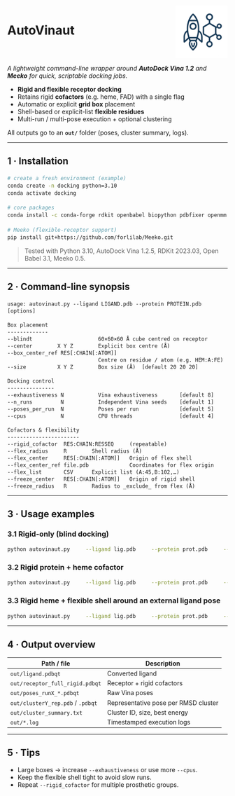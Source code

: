 <img src="logo_autovinaut.png" alt="AutoVinaut logo" align="right" width="120"/>

# AutoVinaut

<br clear="right"/>

_A lightweight command-line wrapper around **AutoDock Vina 1.2** and **Meeko** for quick, scriptable docking jobs._

* **Rigid and flexible receptor docking**
* Retains rigid **cofactors** (e.g. heme, FAD) with a single flag
* Automatic or explicit **grid box** placement
* Shell-based or explicit-list **flexible residues**
* Multi-run / multi-pose execution + optional clustering

All outputs go to an **`out/`** folder (poses, cluster summary, logs).

---

## 1 · Installation

```bash
# create a fresh environment (example)
conda create -n docking python=3.10
conda activate docking

# core packages
conda install -c conda-forge rdkit openbabel biopython pdbfixer openmm vina scipy

# Meeko (flexible-receptor support)
pip install git+https://github.com/forlilab/Meeko.git
```

> Tested with Python 3.10, AutoDock Vina 1.2.5, RDKit 2023.03, Open Babel 3.1, Meeko 0.5.

---

## 2 · Command-line synopsis

```text
usage: autovinaut.py --ligand LIGAND.pdb --protein PROTEIN.pdb [options]

Box placement
-------------
--blindt                     60×60×60 Å cube centred on receptor
--center        X Y Z        Explicit box centre (Å)
--box_center_ref RES[:CHAIN[:ATOM]]
                             Centre on residue / atom (e.g. HEM:A:FE)
--size          X Y Z        Box size (Å)  [default 20 20 20]

Docking control
---------------
--exhaustiveness N           Vina exhaustiveness       [default 8]
--n_runs         N           Independent Vina seeds    [default 1]
--poses_per_run  N           Poses per run             [default 5]
--cpus           N           CPU threads               [default 4]

Cofactors & flexibility
-----------------------
--rigid_cofactor  RES:CHAIN:RESSEQ     (repeatable)
--flex_radius     R        Shell radius (Å)
--flex_center     RES[:CHAIN[:ATOM]]   Origin of flex shell
--flex_center_ref file.pdb             Coordinates for flex origin
--flex_list       CSV      Explicit list (A:45,B:102,…)
--freeze_center   RES[:CHAIN[:ATOM]]   Origin of rigid shell
--freeze_radius   R        Radius to _exclude_ from flex (Å)
```

---

## 3 · Usage examples

### 3.1 Rigid-only (blind docking)

```bash
python autovinaut.py     --ligand lig.pdb     --protein prot.pdb     --blindt     --exhaustiveness 8 --cpus 8
```

### 3.2 Rigid protein **+ heme cofactor**

```bash
python autovinaut.py     --ligand lig.pdb     --protein prot.pdb     --rigid_cofactor HEM:A:999     --box_center_ref HEM:A:FE     --size 22 22 22     --n_runs 3 --poses_per_run 10
```

### 3.3 Rigid heme **+ flexible shell** around an external ligand pose

```bash
python autovinaut.py     --ligand lig.pdb     --protein prot.pdb     --rigid_cofactor HEM:A:999     --box_center_ref HEM:A:FE     --flex_radius 6     --flex_center LIG     --flex_center_ref pose.pdb     --freeze_center HEM:A:FE     --freeze_radius 2.5     --exhaustiveness 12 --n_runs 5
```

---

## 4 · Output overview

| Path / file                               | Description                                   |
|-------------------------------------------|-----------------------------------------------|
| `out/ligand.pdbqt`                        | Converted ligand                              |
| `out/receptor_full_rigid.pdbqt`           | Receptor + rigid cofactors                    |
| `out/poses_runX_*.pdbqt`                  | Raw Vina poses                                |
| `out/clusterY_rep.pdb` / `.pdbqt`         | Representative pose per RMSD cluster          |
| `out/cluster_summary.txt`                 | Cluster ID, size, best energy                 |
| `out/*.log`                               | Timestamped execution logs                    |

---

## 5 · Tips

* Large boxes → increase `--exhaustiveness` or use more `--cpus`.
* Keep the flexible shell tight to avoid slow runs.
* Repeat `--rigid_cofactor` for multiple prosthetic groups.
